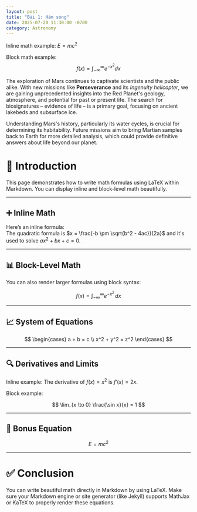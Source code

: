 ```yaml
---
layout: post
title: "Bài 1: Hàm sóng"
date: 2025-07-20 11:30:00 -0700
category: Astronomy
---
```

Inline math example: $E = mc^2$

Block math example:
$$
f(x) = \int_{-\infty}^\infty e^{-x^2} dx
$$

The exploration of Mars continues to captivate scientists and the public alike. With new missions like **Perseverance** and its *Ingenuity helicopter*, we are gaining unprecedented insights into the Red Planet's geology, atmosphere, and potential for past or present life. The search for biosignatures – evidence of life – is a primary goal, focusing on ancient lakebeds and subsurface ice.

Understanding Mars's history, particularly its water cycles, is crucial for determining its habitability. Future missions aim to bring Martian samples back to Earth for more detailed analysis, which could provide definitive answers about life beyond our planet.


# 📐 Introduction

This page demonstrates how to write math formulas using LaTeX within Markdown. You can display inline and block-level math beautifully.

---

## ➕ Inline Math

Here’s an inline formula:  
The quadratic formula is $x = \frac{-b \pm \sqrt{b^2 - 4ac}}{2a}$ and it's used to solve $ax^2 + bx + c = 0$.

---

## 📊 Block-Level Math

You can also render larger formulas using block syntax:

$$
f(x) = \int_{-\infty}^{\infty}
    e^{-x^2} \, dx
$$

---

## 📈 System of Equations

$$
\begin{cases}
a + b = c \\
x^2 + y^2 = z^2
\end{cases}
$$

---

## 🔍 Derivatives and Limits

Inline example: The derivative of $f(x) = x^2$ is $f'(x) = 2x$.  

Block example:

$$
\lim_{x \to 0} \frac{\sin x}{x} = 1
$$

---

## 🧪 Bonus Equation

$$
E = mc^2
$$

---

# ✅ Conclusion

You can write beautiful math directly in Markdown by using LaTeX. Make sure your Markdown engine or site generator (like Jekyll) supports MathJax or KaTeX to properly render these equations.
